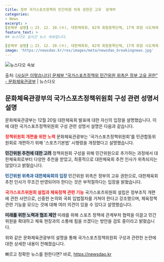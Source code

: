 ```yaml
---
title: 정부 국가스포츠정책위 민간위원 위촉 권한은 고유  문체부
categories:
- News
excerpt: >
[문체부 설명] □ 23. 12. 20.(수), 대한체육회, 82개 회원종목단체, 17개 회원 시도체육회, …
feature_text: >
## 뉴스다오 실시간 뉴스 속보입니다.

[문체부 설명] □ 23. 12. 20.(수), 대한체육회, 82개 회원종목단체, 17개 회원 시도체육회, …
image: 'https://newsdao.kr/res/images/meta/newsdao_breakingnews.jpg'
---
```


![뉴스다오 속보](https://newsdao.kr/res/images/meta/newsdao_breakingnews.jpg)

<p>출처: <a href="https://newsdao.kr/2858" rel="dofollow">[사실은 이렇습니다] 문체부 “국가스포츠정책위 민간위원 위촉은 정부 고유 권한” - 문화체육관광부</a> | 뉴스다오</p>

<h2 data-ke-size="size26">문화체육관광부의 국가스포츠정책위원회 구성 관련 성명서 설명</h2>
문화체육관광부는 12월 20일 대한체육회 발표에 대한 자신의 입장을 설명했습니다. 이에 대한 국가스포츠정책위원회 구성 관련 성명서 설명은 다음과 같습니다.

<b><span style="color: #ee2323;">정책위원회 개편을 위한 노력</span></b>
문화체육관광부는 '국가스포츠정책위원회'를 민관합동위원회로 개편하기 위해 '스포츠기본법' 시행령을 개정했다고 설명했습니다.

<b><span style="background-color: #21538527;">민간위원 추천에 대한 고려</span></b>
정책위원회 구성을 위해 민간위원으로 추가하는 과정에서 대한체육회로부터 다양한 추천을 받았고, 최종적으로 대한체육회 추천 인사가 위촉되지는 않았다고 밝혔습니다.

<b><span style="color: #1a5490;">민간위원 위촉과 대한체육회의 입장</span></b>
민간위원 위촉은 정부의 고유 권한으로, 대한체육회 추천 인사가 무조건 반영되어야 한다는 것은 부적절하다는 입장을 밝혔습니다.

<b><span style="color: #ee2323;">국가스포츠위원회 설립과 체육정책 관련 기능</span></b>
국가스포츠위원회 설립은 정부조직 개편에 관한 사안으로, 신중한 논의와 국회 입법절차를 거쳐야 한다고 강조했으며, 체육정책 관련 기능을 모으는 것에 대해 여러 의견이 있을 수 있다고 설명했습니다.

<b><span style="background-color: #21538527;">미래를 위한 노력과 협조 제안</span></b>
미래를 위해 스포츠 정책에 관계부처 협력을 이끌고 민간위원을 확대하고 체육 현장과의 소통에 힘을 쓰겠다는 방안을 검토 중이라고 밝혔습니다. 

위와 같은 문화체육관광부의 설명을 통해 국가스포츠정책위원회 구성과 관련한 논란에 대한 상세한 내용이 전해졌습니다. 

빠르고 정확한 뉴스를 원한다면? 바로, <a href="https://newsdao.kr" rel="dofollow">https://newsdao.kr</a>


    

